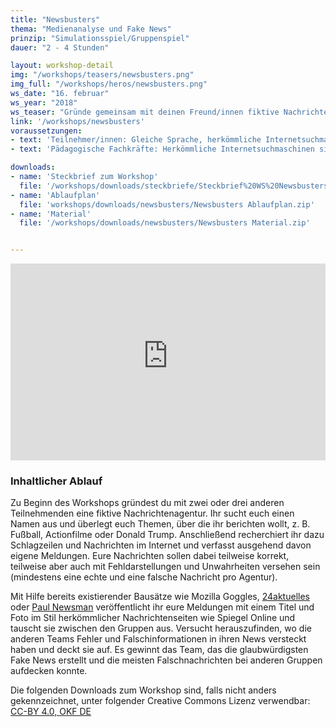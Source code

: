 ```yaml
---
title: "Newsbusters"
thema: "Medienanalyse und Fake News"
prinzip: "Simulationsspiel/Gruppenspiel"
dauer: "2 - 4 Stunden"

layout: workshop-detail
img: "/workshops/teasers/newsbusters.png"
img_full: "/workshops/heros/newsbusters.png"
ws_date: "16. februar"
ws_year: "2018"
ws_teaser: "Gründe gemeinsam mit deinen Freund/innen fiktive Nachrichtenagenturen und versucht euch mit richtigen und falschen News gegenseitig hinters Licht zu führen. Wer schafft es, Fake News am glaubhaftesten zu verpacken, und wer kann sie am besten widerlegen?"
link: '/workshops/newsbusters'
voraussetzungen:
- text: 'Teilnehmer/innen: Gleiche Sprache, herkömmliche Internetsuchmaschinen sind bekannt'
- text: 'Pädagogische Fachkräfte: Herkömmliche Internetsuchmaschinen sind bekannt, Interesse an Methoden zu Fake News'

downloads:
- name: 'Steckbrief zum Workshop'
  file: '/workshops/downloads/steckbriefe/Steckbrief%20WS%20Newsbusters.pdf'
- name: 'Ablaufplan'
  file: 'workshops/downloads/newsbusters/Newsbusters Ablaufplan.zip'
- name: 'Material'
  file: '/workshops/downloads/newsbusters/Newsbusters Material.zip'


---
```

<iframe width="100%" height="315" src="https://www.youtube-nocookie.com/embed/WhEfSG3yRcI?rel=0&amp;showinfo=0" frameborder="0" allow="autoplay; encrypted-media" allowfullscreen></iframe>

<h3>Inhaltlicher Ablauf</h3>
<p>
	Zu Beginn des Workshops gründest du mit zwei oder drei anderen Teilnehmenden eine  fiktive Nachrichtenagentur. Ihr sucht euch  einen Namen aus und überlegt euch Themen, über die ihr berichten wollt, z. B. Fußball, Actionfilme oder Donald Trump. Anschließend recherchiert ihr dazu Schlagzeilen und Nachrichten im Internet und verfasst ausgehend davon eigene Meldungen. Eure Nachrichten sollen dabei teilweise korrekt, teilweise aber auch mit Fehldarstellungen und Unwahrheiten versehen sein (mindestens eine echte und eine falsche Nachricht pro Agentur).
</p>
<p>
	Mit Hilfe bereits existierender Bausätze wie Mozilla Goggles, <a class="highlight-grey" href="http://www.24aktuelles.com">24aktuelles</a> oder 
	<a class="highlight-grey" href="https://paulnewsman.com">Paul Newsman</a> veröffentlicht ihr eure  Meldungen mit einem Titel und Foto im Stil herkömmlicher Nachrichtenseiten wie Spiegel Online und tauscht sie zwischen den Gruppen aus. Versucht herauszufinden, wo die anderen Teams Fehler und Falschinformationen in ihren News versteckt haben und deckt sie auf. Es gewinnt das Team, das die glaubwürdigsten Fake News erstellt und die meisten Falschnachrichten bei anderen Gruppen aufdecken konnte.
</p>
<p>
	Die folgenden Downloads zum Workshop sind, falls nicht anders gekennzeichnet, unter folgender Creative Commons Lizenz verwendbar: <a class="highlight-grey" href="https://www.creativecommons.org/licenses/by/4.0/legalcode">CC-BY 4.0, OKF DE</a>
</p>
